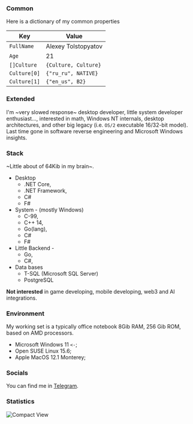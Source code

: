 ### Common
Here is a dictionary of my common properties

| Key          | Value                |
|--------------|----------------------|
| `FullName`   | Alexey Tolstopyatov  |
| `Age`        | 21                   |
| `[]Culture`  | `{Culture, Culture}` |
| `Culture[0]` | `{"ru_ru", NATIVE}`  |
| `Culture[1]` | `{"en_us", B2}`      | 

### Extended

I'm ~very slowed response~ desktop developer, little system developer enthusiast...,
interested in math, Windows NT internals, desktop architectures,
and other big legacy (i.e. `OS/2` executable 16/32-bit model). Last time gone in software reverse engineering and Microsoft Windows insights.

### Stack
~Little about of 64Kib in my brain~.

 - Desktop
    - .NET Core, 
    - .NET Framework, 
    - C#
    - F#
 - System - (mostly Windows) 
    - C-99, 
    - C++ 14, 
    - Go(lang), 
    - C#
    - F#
 - Little Backend - 
    - Go,
    - C#,
 - Data bases
    - T-SQL (Microsoft SQL Server)
    - PostgreSQL

**Not interested** in game developing, mobile developing, web3 and AI integrations.

### Environment

My working set is a typically office notebook 8Gib RAM, 256 Gib ROM,
based on AMD processors.

 - Microsoft Windows 11 `<-`;
 - Open SUSE Linux 15.6;
 - Apple MacOS 12.1 Monterey;

### Socials
You can find me in [Telegram](https://tg.cc/rule_t). 

### Statistics

<p>
  <img src="https://github-readme-stats.vercel.app/api/top-langs/?username=AlexeyTolstopyatov&langs_count=15&theme=transparent&layout=compact&hide_border=true&locale=en&hide=html&custom_title=CompactView" alt="Compact View"/>
</p>
